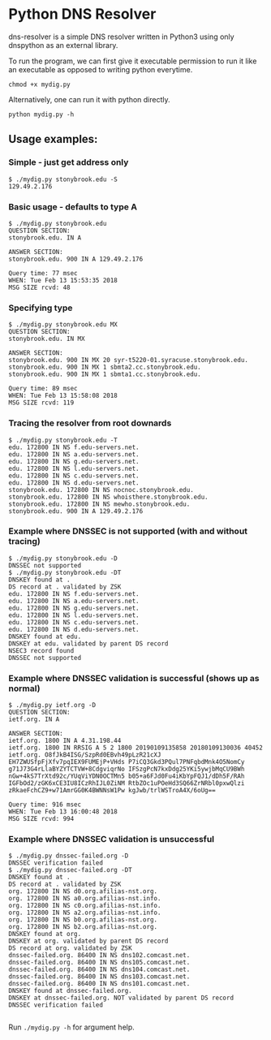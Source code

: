 # Python DNS Resolver

dns-resolver is a simple DNS resolver written in Python3 using only dnspython as an external library.

To run the program, we can first give it executable permission to run it like an executable as opposed to writing python everytime.
```
chmod +x mydig.py
```

Alternatively, one can run it with python directly.
```
python mydig.py -h
```

## Usage examples:
### Simple - just get address only
```
$ ./mydig.py stonybrook.edu -S
129.49.2.176
```
### Basic usage - defaults to type A
```
$ ./mydig.py stonybrook.edu
QUESTION SECTION:
stonybrook.edu. IN A

ANSWER SECTION:
stonybrook.edu. 900 IN A 129.49.2.176

Query time: 77 msec
WHEN: Tue Feb 13 15:53:35 2018
MSG SIZE rcvd: 48
```
### Specifying type
```
$ ./mydig.py stonybrook.edu MX
QUESTION SECTION:
stonybrook.edu. IN MX

ANSWER SECTION:
stonybrook.edu. 900 IN MX 20 syr-t5220-01.syracuse.stonybrook.edu.
stonybrook.edu. 900 IN MX 1 sbmta2.cc.stonybrook.edu.
stonybrook.edu. 900 IN MX 1 sbmta1.cc.stonybrook.edu.

Query time: 89 msec
WHEN: Tue Feb 13 15:58:08 2018
MSG SIZE rcvd: 119
```
### Tracing the resolver from root downards
```
$ ./mydig.py stonybrook.edu -T
edu. 172800 IN NS f.edu-servers.net.
edu. 172800 IN NS a.edu-servers.net.
edu. 172800 IN NS g.edu-servers.net.
edu. 172800 IN NS l.edu-servers.net.
edu. 172800 IN NS c.edu-servers.net.
edu. 172800 IN NS d.edu-servers.net.
stonybrook.edu. 172800 IN NS nocnoc.stonybrook.edu.
stonybrook.edu. 172800 IN NS whoisthere.stonybrook.edu.
stonybrook.edu. 172800 IN NS mewho.stonybrook.edu.
stonybrook.edu. 900 IN A 129.49.2.176

```
### Example where DNSSEC is not supported (with and without tracing)
```
$ ./mydig.py stonybrook.edu -D
DNSSEC not supported
$ ./mydig.py stonybrook.edu -DT
DNSKEY found at .
DS record at . validated by ZSK
edu. 172800 IN NS f.edu-servers.net.
edu. 172800 IN NS a.edu-servers.net.
edu. 172800 IN NS g.edu-servers.net.
edu. 172800 IN NS l.edu-servers.net.
edu. 172800 IN NS c.edu-servers.net.
edu. 172800 IN NS d.edu-servers.net.
DNSKEY found at edu.
DNSKEY at edu. validated by parent DS record
NSEC3 record found
DNSSEC not supported
```
### Example where DNSSEC validation is successful (shows up as normal)
```
$ ./mydig.py ietf.org -D
QUESTION SECTION:
ietf.org. IN A

ANSWER SECTION:
ietf.org. 1800 IN A 4.31.198.44
ietf.org. 1800 IN RRSIG A 5 2 1800 20190109135858 20180109130036 40452 ietf.org. O8fJkB4ISG/SzpRd0EBvh49pLzR21cXJ EH7ZWUSfpFjXfv7pqIEX9FUMEjP+VHds P7iCQ3Gkd3PQul7PNFqbdMnk4O5NomCy g71J73G4rLlaBYZYTCTVW+8CdgviqrNo IFSzgPcN7kxDdg25YKi5ywjbMqCU9BWh nGw+4kS7TrXtd92c/YUqViYDN0OCTMn5 b05+a6FJd0Fu4iKbYpFQJ1/dDh5F/RAh IGFbOd2/zGK6xCE3IU8ICzRhIJL0ZiNM RtbZOc1uPOeHd3SQ66ZrNRbl0pxwQlzi zRkaeFchCZ9+w71AmrGG0K4BWNNsW1Pw kgJwb/trlWSTroA4X/6oUg==

Query time: 916 msec
WHEN: Tue Feb 13 16:00:48 2018
MSG SIZE rcvd: 994

```
### Example where DNSSEC validation is unsuccessful
```
$ ./mydig.py dnssec-failed.org -D
DNSSEC verification failed
$ ./mydig.py dnssec-failed.org -DT
DNSKEY found at .
DS record at . validated by ZSK
org. 172800 IN NS d0.org.afilias-nst.org.
org. 172800 IN NS a0.org.afilias-nst.info.
org. 172800 IN NS c0.org.afilias-nst.info.
org. 172800 IN NS a2.org.afilias-nst.info.
org. 172800 IN NS b0.org.afilias-nst.org.
org. 172800 IN NS b2.org.afilias-nst.org.
DNSKEY found at org.
DNSKEY at org. validated by parent DS record
DS record at org. validated by ZSK
dnssec-failed.org. 86400 IN NS dns102.comcast.net.
dnssec-failed.org. 86400 IN NS dns105.comcast.net.
dnssec-failed.org. 86400 IN NS dns104.comcast.net.
dnssec-failed.org. 86400 IN NS dns103.comcast.net.
dnssec-failed.org. 86400 IN NS dns101.comcast.net.
DNSKEY found at dnssec-failed.org.
DNSKEY at dnssec-failed.org. NOT validated by parent DS record
DNSSEC verification failed


```

Run `./mydig.py -h` for argument help.
